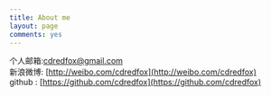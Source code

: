 ```yaml
---
title: About me
layout: page
comments: yes
---
```


个人邮箱:cdredfox@gmail.com      
新浪微博: [http://weibo.com/cdredfox](http://weibo.com/cdredfox)      
github : [https://github.com/cdredfox](https://github.com/cdredfox)      
